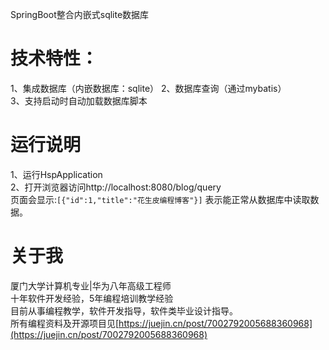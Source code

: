 SpringBoot整合内嵌式sqlite数据库
# 技术特性：  
1、集成数据库（内嵌数据库：sqlite）
2、数据库查询（通过mybatis）  
3、支持启动时自动加载数据库脚本  


# 运行说明
1、运行HspApplication  
2、打开浏览器访问http://localhost:8080/blog/query  
页面会显示:`[{"id":1,"title":"花生皮编程博客"}]`
表示能正常从数据库中读取数据。


# 关于我
厦门大学计算机专业|华为八年高级工程师  
十年软件开发经验，5年编程培训教学经验  
目前从事编程教学，软件开发指导，软件类毕业设计指导。  
所有编程资料及开源项目见[https://juejin.cn/post/7002792005688360968](https://juejin.cn/post/7002792005688360968)